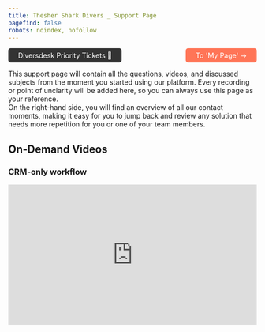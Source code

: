 ```yaml
---
title: Thesher Shark Divers _ Support Page 
pagefind: false
robots: noindex, nofollow
---
```

<div style="display: flex; justify-content: space-between; width: 100%; padding: 0; gap: 10px;">
    <a href="https://sharing.clickup.com/2633992/l/h/2gc88-2495/61e2d3b6136945f" style="display: inline-block; padding: 6px 20px; background-color: #333333; color: white; text-decoration: none; border-radius: 5px;" target="_blank">
        Diversdesk Priority Tickets &#128196;
    </a>
    <a href="https://thresher-shark-divers.diversdesk.com/operator/location/befa5f4f-261c-4ae4-87f9-3b03d06c50a3" style="display: inline-block; padding: 6px 20px; background-color: #FF7557; color: white; text-decoration: none; border-radius: 5px;" target="_blank">    To 'My Page' &#8594;    
    </a>
</div>

This support page will contain all the questions, videos, and discussed subjects from the moment you started using our platform. Every recording or point of unclarity will be added here, so you can always use this page as your reference. </br>
On the right-hand side, you will find an overview of all our contact moments, making it easy for you to jump back and review any solution that needs more repetition for you or one of your team members.

## On-Demand Videos

### CRM-only workflow
<div style="position: relative; padding-bottom: 56.25%; height: 0;"><iframe src="https://www.loom.com/embed/bd8c27016bb242a598416ebb1e327eeb?sid=5bf26d8f-5b54-4b9d-b1dc-7117f83fa88c" frameborder="0" webkitallowfullscreen mozallowfullscreen allowfullscreen style="position: absolute; top: 0; left: 0; width: 100%; height: 100%;"></iframe></div>

